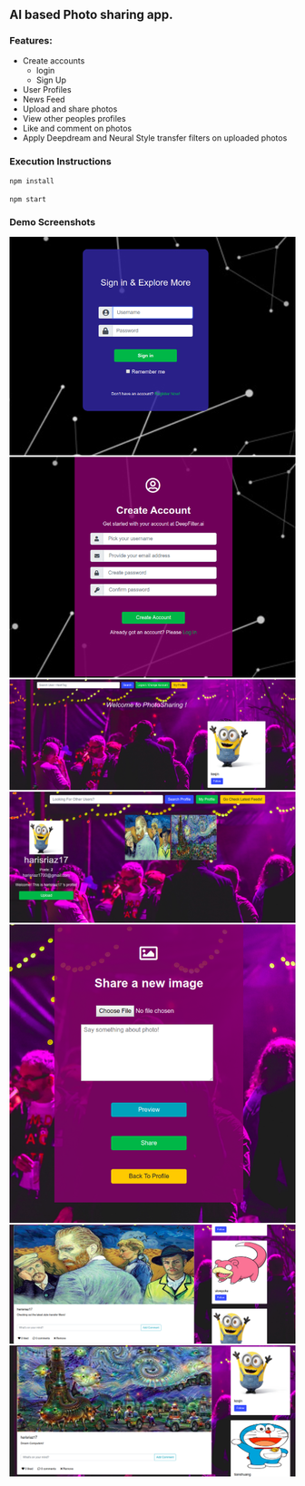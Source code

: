## AI based Photo sharing app.

### Features:
* Create accounts
    * login
    * Sign Up
* User Profiles
* News Feed
* Upload and share photos
* View other peoples profiles
* Like and comment on photos
* Apply Deepdream and Neural Style transfer filters on uploaded photos

### Execution Instructions
```
npm install

npm start
```

### Demo Screenshots
![Login page](assets/login.png)
![Sign Up page](assets/signup.png)
![Home page](assets/home.png)
![user profiles](assets/profile.png)
![upload page](assets/upload.png)
![Newsfeed1](assets/newsfeed1.png)
![Newsfeed2](assets/newsfeed2.png)

